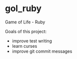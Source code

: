 # gol_ruby
Game of Life - Ruby

Goals of this project:
* improve test writing
* learn curses
* improve git commit messages
